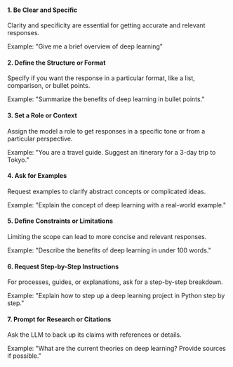 #### 1. Be Clear and Specific

Clarity and specificity are essential for getting accurate and relevant responses.

Example: "Give me a brief overview of deep learning"

#### 2. Define the Structure or Format

Specify if you want the response in a particular format, like a list, comparison, or bullet points.

Example: "Summarize the benefits of deep learning in bullet points."

#### 3. Set a Role or Context

Assign the model a role to get responses in a specific tone or from a particular perspective.

Example: "You are a travel guide. Suggest an itinerary for a 3-day trip to Tokyo."

#### 4. Ask for Examples

Request examples to clarify abstract concepts or complicated ideas.

Example: "Explain the concept of deep learning with a real-world example."

#### 5. Define Constraints or Limitations

Limiting the scope can lead to more concise and relevant responses.

Example: "Describe the benefits of deep learning in under 100 words."

#### 6. Request Step-by-Step Instructions

For processes, guides, or explanations, ask for a step-by-step breakdown.

Example: "Explain how to step up a deep learning project in Python step by step."

#### 7. Prompt for Research or Citations

Ask the LLM to back up its claims with references or details.

Example: "What are the current theories on deep learning? Provide sources if possible."
